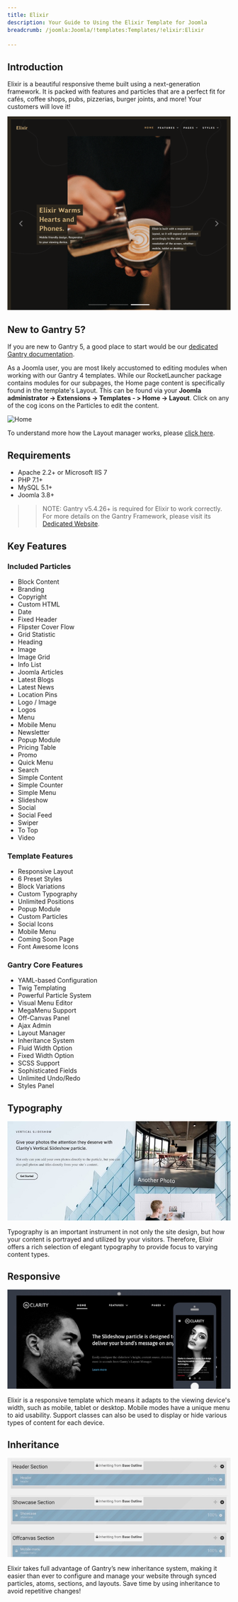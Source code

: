 ```yaml
---
title: Elixir
description: Your Guide to Using the Elixir Template for Joomla
breadcrumb: /joomla:Joomla/!templates:Templates/!elixir:Elixir

---
```


Introduction
-----

Elixir is a beautiful responsive theme built using a next-generation framework. It is packed with features and particles that are a perfect fit for cafés, coffee shops, pubs, pizzerias, burger joints, and more! Your customers will love it!

![](assets/elixir.png)

New to Gantry 5?
-----
If you are new to Gantry 5, a good place to start would be our [dedicated Gantry documentation](http://docs.gantry.org).

As a Joomla user, you are most likely accustomed to editing modules when working with our Gantry 4 templates. While our RocketLauncher package contains modules for our subpages, the Home page content is specifically found in the template's Layout. This can be found via your **Joomla administrator -> Extensions -> Templates - > Home -> Layout**. Click on any of the cog icons on the Particles to edit the content.

![Home](home.jpg)

To understand more how the Layout manager works, please [click here](http://docs.gantry.org/gantry5/configure/layout-manager).

Requirements
-----

* Apache 2.2+ or Microsoft IIS 7
* PHP 7.1+ 
* MySQL 5.1+
* Joomla 3.8+

>> NOTE: Gantry v5.4.26+ is required for Elixir to work correctly. For more details on the Gantry Framework, please visit its [Dedicated Website](http://gantry.org).

Key Features
-----

### Included Particles

* Block Content
* Branding
* Copyright
* Custom HTML
* Date
* Fixed Header
* Flipster Cover Flow
* Grid Statistic
* Heading
* Image
* Image Grid
* Info List
* Joomla Articles
* Latest Blogs
* Latest News
* Location Pins
* Logo / Image
* Logos
* Menu
* Mobile Menu
* Newsletter
* Popup Module
* Pricing Table
* Promo
* Quick Menu
* Search
* Simple Content
* Simple Counter
* Simple Menu
* Slideshow
* Social
* Social Feed
* Swiper
* To Top
* Video	

### Template Features

* Responsive Layout
* 6 Preset Styles
* Block Variations
* Custom Typography
* Unlimited Positions
* Popup Module
* Custom Particles
* Social Icons
* Mobile Menu
* Coming Soon Page
* Font Awesome Icons	

### Gantry Core Features

* YAML-based Configuration
* Twig Templating
* Powerful Particle System
* Visual Menu Editor
* MegaMenu Support
* Off-Canvas Panel
* Ajax Admin
* Layout Manager
* Inheritance System
* Fluid Width Option
* Fixed Width Option
* SCSS Support
* Sophisticated Fields
* Unlimited Undo/Redo
* Styles Panel	

## Typography

![Typography](assets/ft-2.jpg)

Typography is an important instrument in not only the site design, but how your content is portrayed and utilized by your visitors. Therefore, Elixir offers a rich selection of elegant typography to provide focus to varying content types.

## Responsive

![Responsive](assets/ft-3.jpg)

Elixir is a responsive template which means it adapts to the viewing device's width, such as mobile, tablet or desktop. Mobile modes have a unique menu to aid usability. Support classes can also be used to display or hide various types of content for each device.

## Inheritance

![Inheritance](assets/ft-4.jpg)

Elixir takes full advantage of Gantry’s new inheritance system, making it easier than ever to configure and manage your website through synced particles, atoms, sections, and layouts. Save time by using inheritance to avoid repetitive changes!